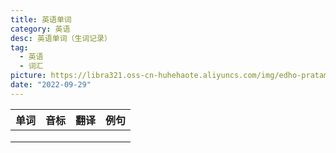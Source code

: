 ```yaml
---
title: 英语单词
category: 英语
desc: 英语单词（生词记录）
tag:
  - 英语
  - 词汇
picture: https://libra321.oss-cn-huhehaote.aliyuncs.com/img/edho-pratama-k-P2ow0S6o4-unsplash%20.jpg
date: "2022-09-29"
---
```


| 单词 | 音标 | 翻译 | 例句 |
| :--: | :--: | :--: | :--: |
|      |      |      |      |
|      |      |      |      |
|      |      |      |      |
